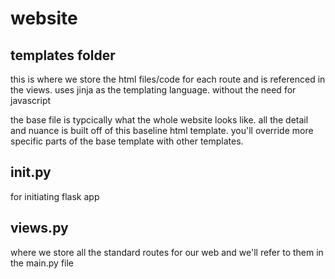 # website

## templates folder
this is where we store the html files/code for each route and is referenced in the views. uses jinja as the templating language. without the need for javascript

the base file is typcically what the whole website looks like. all the detail and nuance is built off of this baseline html template. you'll override more specific parts of the base template with other templates.

## init.py
for initiating flask app

## views.py
where we store all the standard routes for our web and we'll refer to them in the main.py file

